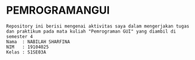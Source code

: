 # PEMROGRAMANGUI
    Repository ini berisi mengenai aktivitas saya dalam mengerjakan tugas dan praktikum pada mata kuliah "Pemrograman GUI" yang diambil di semester 4
    Nama  : NABILAH SHARFINA
    NIM   : 19104025
    Kelas : S1SE03A
